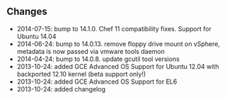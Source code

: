 Changes
-------
 * 2014-07-15: bump to 14.1.0. Chef 11 compatibility fixes. Support for Ubuntu 14.04
 * 2014-06-24: bump to 14.0.13. remove floppy drive mount on vSphere, metadata is now passed via vmware tools daemon
 * 2014-04-24: bump to 14.0.8. update gcutil tool versions
 * 2013-10-24: added GCE Advanced OS Support for Ubuntu 12.04 with backported 12.10 kernel (beta support only!)
 * 2013-10-24: added GCE Advanced OS Support for EL6
 * 2013-10-24: added changelog
